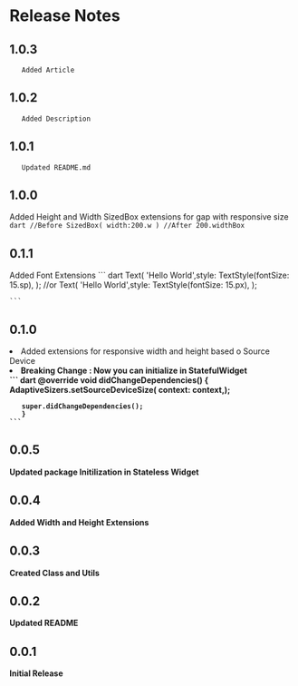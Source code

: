 # Release Notes
## 1.0.3
       Added Article
## 1.0.2
       Added Description
## 1.0.1
       Updated README.md
## 1.0.0
  Added Height  and Width SizedBox extensions for gap with responsive size
        ```
        dart
            //Before
            SizedBox(
            width:200.w
            )
            //After
            200.widthBox
        ```
 ## 0.1.1
 Added Font Extensions
    ```
        dart
            Text(
            'Hello World',style: TextStyle(fontSize: 15.sp),
            );
            //or
            Text(
            'Hello World',style: TextStyle(fontSize: 15.px),
            );

    ``` 
 ## 0.1.0
<li> Added extensions for responsive  width and height based o Source Device <br>
<li> <b>Breaking Change :<b> Now you can initialize in StatefulWidget</li>
     ```
      dart
       @override
       void didChangeDependencies() {
        AdaptiveSizers.setSourceDeviceSize(
        context: context,);

       super.didChangeDependencies();
       }
    ```
## 0.0.5
 Updated package Initilization in Stateless Widget
 ## 0.0.4
 Added Width and Height Extensions

 ## 0.0.3
 Created Class and Utils 
## 0.0.2
 Updated README
## 0.0.1
 Initial Release
